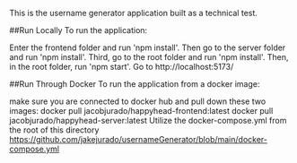 This is the username generator application built as a technical test.

##Run Locally To run the application:

Enter the frontend folder and run 'npm install'.
Then go to the server folder and run 'npm install'.
Third, go to the root folder and run 'npm install'.
Then, in the root folder, run 'npm start'.
Go to http://localhost:5173/


##Run Through Docker To run the application from a docker image:

make sure you are connected to docker hub and pull down these two images:
docker pull jacobjurado/happyhead-frontend:latest
docker pull jacobjurado/happyhead-server:latest
Utilize the docker-compose.yml from the root of this directory
https://github.com/jakejurado/usernameGenerator/blob/main/docker-compose.yml